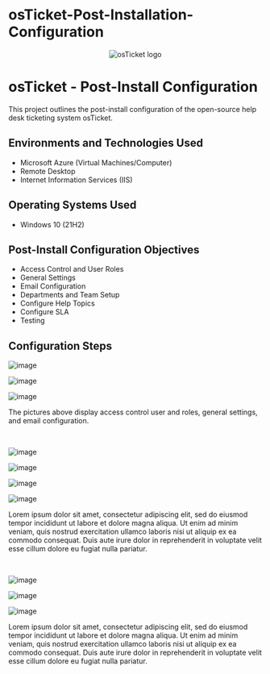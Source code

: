 # osTicket-Post-Installation-Configuration
<p align="center">
<img src="https://i.imgur.com/Clzj7Xs.png" alt="osTicket logo"/>
</p>

<h1>osTicket - Post-Install Configuration</h1>
This project outlines the post-install configuration of the open-source help desk ticketing system osTicket.<br />



<h2>Environments and Technologies Used</h2>

- Microsoft Azure (Virtual Machines/Computer)
- Remote Desktop
- Internet Information Services (IIS)

<h2>Operating Systems Used </h2>

- Windows 10</b> (21H2)

<h2>Post-Install Configuration Objectives</h2>

- Access Control and User Roles
- General Settings
- Email Configuration
- Departments and Team Setup 
- Configure Help Topics
- Configure SLA
- Testing
<h2>Configuration Steps</h2>

<p>

![image](https://github.com/DabneyV/osTicket-Post-Installation-Configuration/assets/148362429/920e557b-ec2b-4eb5-8e69-d0efa2ec5630)

![image](https://github.com/DabneyV/osTicket-Post-Installation-Configuration/assets/148362429/90508617-d189-459e-b0cf-1eb1e3705995)

![image](https://github.com/DabneyV/osTicket-Post-Installation-Configuration/assets/148362429/00c446db-faab-42cf-b2f6-d5d8dbe50293)


</p>
<p>
The pictures above display access control user and roles, general settings, and email configuration.
</p>
<br />

<p>
  
![image](https://github.com/DabneyV/osTicket-Post-Installation-Configuration/assets/148362429/4ce608b5-b2d3-418b-82ea-f55b53579b27)

![image](https://github.com/DabneyV/osTicket-Post-Installation-Configuration/assets/148362429/1aed154d-3781-44cd-87d9-125d5ebaf8ef)

![image](https://github.com/DabneyV/osTicket-Post-Installation-Configuration/assets/148362429/6cc47f88-0c49-4c89-a7f1-ae15ad90c370)

![image](https://github.com/DabneyV/osTicket-Post-Installation-Configuration/assets/148362429/9f72eb7a-be66-4ca1-b3bb-62982ee811d6)

</p>
<p>
Lorem ipsum dolor sit amet, consectetur adipiscing elit, sed do eiusmod tempor incididunt ut labore et dolore magna aliqua. Ut enim ad minim veniam, quis nostrud exercitation ullamco laboris nisi ut aliquip ex ea commodo consequat. Duis aute irure dolor in reprehenderit in voluptate velit esse cillum dolore eu fugiat nulla pariatur.
</p>
<br />

<p>
  
![image](https://github.com/DabneyV/osTicket-Post-Installation-Configuration/assets/148362429/bd9643b7-a030-4a50-b7b7-8695b4b496dd)

![image](https://github.com/DabneyV/osTicket-Post-Installation-Configuration/assets/148362429/ee97ebeb-c44d-46b4-bc2e-f9375de48d13)

![image](https://github.com/DabneyV/osTicket-Post-Installation-Configuration/assets/148362429/54af4065-15ca-4950-b332-8f95ad83fff6)


</p>
<p>
Lorem ipsum dolor sit amet, consectetur adipiscing elit, sed do eiusmod tempor incididunt ut labore et dolore magna aliqua. Ut enim ad minim veniam, quis nostrud exercitation ullamco laboris nisi ut aliquip ex ea commodo consequat. Duis aute irure dolor in reprehenderit in voluptate velit esse cillum dolore eu fugiat nulla pariatur.
</p>
<br />
